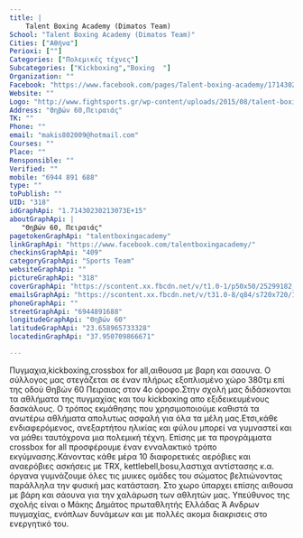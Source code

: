 ```yaml
---
title: |
    Talent Boxing Academy (Dimatos Team)
School: "Talent Boxing Academy (Dimatos Team)"
Cities: ["Αθήνα"]
Perioxi: [""]
Categories: ["Πολεμικές τέχνες"]
Subcategories: ["Kickboxing","Boxing  "]
Organization: ""
Facebook: "https://www.facebook.com/pages/Talent-boxing-academy/1714302302130726?fref=ts"
Website: ""
Logo: "http://www.fightsports.gr/wp-content/uploads/2015/08/talent-boxing-academy-new-logo.jpg"
Address: "Θηβών 60,Πειραιάς"
TK: ""
Phone: ""
email: "makis802009@hotmail.com"
Courses: ""
Place: ""
Rensponsible: ""
Verified: ""
mobile: "6944 891 688"
type: ""
toPublish: ""
UID: "318"
idGraphApi: "1.71430230213073E+15"
aboutGraphApi: | 
   "Θηβών 60, Πειραιάς"
pagetokenGraphApi: "talentboxingacademy"
linkGraphApi: "https://www.facebook.com/talentboxingacademy/"
checkinsGraphApi: "409"
categoryGraphApi: "Sports Team"
websiteGraphApi: ""
pictureGraphApi: "318"
coverGraphApi: "https://scontent.xx.fbcdn.net/v/t1.0-1/p50x50/25299182_2152071468353805_4107675497071326999_n.jpg?oh=d26e2c437bd8983fb83025d7c59a6b0a&amp;oe=5B349BCC"
emailsGraphApi: "https://scontent.xx.fbcdn.net/v/t31.0-8/q84/s720x720/19620569_2068231923404427_8623156439451371408_o.jpg?oh=41bf61b8acfaa18e32d2a59d8fe2357a&amp;oe=5B423046"
phoneGraphApi: ""
streetGraphApi: "6944891688"
longitudeGraphApi: "Θηβών 60"
latitudeGraphApi: "23.658965733328"
locatedinGraphApi: "37.950709866671"

---
```


Πυγμαχια,kickboxing,crossbox for all,αιθουσα με βαρη και σαουνα. Ο σύλλογος μας στεγάζεται σε έναν πλήρως εξοπλισμένο χώρο 380τμ επί της οδού Θηβών 60 Πειραιας στον 4ο όροφο.Στην σχολή μας διδάσκονται τα αθλήματα της πυγμαχίας και του kickboxing απο εξιδεικευμένους δασκάλους. Ο τρόπος εκμάθησης που χρησιμοποιούμε καθιστά τα ανωτέρω αθλήματα απολυτως ασφαλή για όλα τα μέλη μας.Ετσι,κάθε ενδιαφερόμενος, ανεξαρτήτου ηλικίας και φύλου μπορεί να γυμναστεί και να μάθει ταυτόχρονα μια πολεμική τέχνη. Επίσης με τα προγράμματα crossbox for all προσφέρουμε έναν ενναλακτικό τρόπο εκγύμνασης.Κάνοντας κάθε μέρα 10 διαφορετικές αερόβιες και αναερόβιες ασκήσεις με TRX, kettlebell,bosu,λαστιχα αντίστασης κ.α. όργανα γυμνάζουμε όλες τις μυικες ομάδες του σώματος βελτιώνοντας παράλληλα την φυσική μας κατάσταση. Στο χωρο ύπαρχει επίσης αιθουσα με βάρη και σάουνα για την χαλάρωση των αθλητών μας. Υπεύθυνος της σχολής είναι ο Μάκης Δημάτος πρωταθλητής Ελλάδας Ά Ανδρων πυγμαχίας, ενόπλων δυνάμεων και με πολλές ακομα διακρισεις στο ενεργητικό του.

